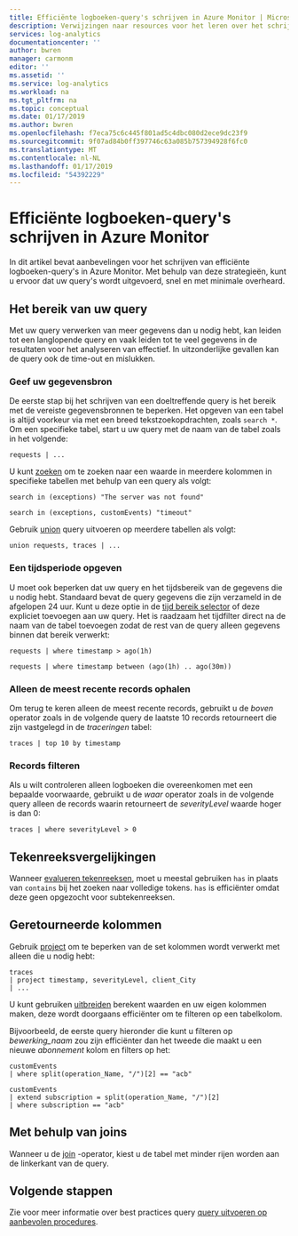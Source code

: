 ```yaml
---
title: Efficiënte logboeken-query's schrijven in Azure Monitor | Microsoft Docs
description: Verwijzingen naar resources voor het leren over het schrijven van query's in Log Analytics.
services: log-analytics
documentationcenter: ''
author: bwren
manager: carmonm
editor: ''
ms.assetid: ''
ms.service: log-analytics
ms.workload: na
ms.tgt_pltfrm: na
ms.topic: conceptual
ms.date: 01/17/2019
ms.author: bwren
ms.openlocfilehash: f7eca75c6c445f801ad5c4dbc080d2ece9dc23f9
ms.sourcegitcommit: 9f07ad84b0ff397746c63a085b757394928f6fc0
ms.translationtype: MT
ms.contentlocale: nl-NL
ms.lasthandoff: 01/17/2019
ms.locfileid: "54392229"
---
```

# <a name="writing-efficient-log-queries-in-azure-monitor"></a>Efficiënte logboeken-query's schrijven in Azure Monitor
In dit artikel bevat aanbevelingen voor het schrijven van efficiënte logboeken-query's in Azure Monitor. Met behulp van deze strategieën, kunt u ervoor dat uw query's wordt uitgevoerd, snel en met minimale overheard.

## <a name="scope-your-query"></a>Het bereik van uw query
Met uw query verwerken van meer gegevens dan u nodig hebt, kan leiden tot een langlopende query en vaak leiden tot te veel gegevens in de resultaten voor het analyseren van effectief. In uitzonderlijke gevallen kan de query ook de time-out en mislukken.

### <a name="specify-your-data-source"></a>Geef uw gegevensbron
De eerste stap bij het schrijven van een doeltreffende query is het bereik met de vereiste gegevensbronnen te beperken. Het opgeven van een tabel is altijd voorkeur via met een breed tekstzoekopdrachten, zoals `search *`. Om een specifieke tabel, start u uw query met de naam van de tabel zoals in het volgende:

``` Kusto
requests | ...
```

U kunt [zoeken](/azure/kusto/query/searchoperator) om te zoeken naar een waarde in meerdere kolommen in specifieke tabellen met behulp van een query als volgt:

``` Kusto
search in (exceptions) "The server was not found"

search in (exceptions, customEvents) "timeout"
```

Gebruik [union](/kusto/query/unionoperator) query uitvoeren op meerdere tabellen als volgt:

``` Kusto
union requests, traces | ...
```

### <a name="specify-a-time-range"></a>Een tijdsperiode opgeven
U moet ook beperken dat uw query en het tijdsbereik van de gegevens die u nodig hebt. Standaard bevat de query gegevens die zijn verzameld in de afgelopen 24 uur. Kunt u deze optie in de [tijd bereik selector](get-started-portal.md#select-a-time-range) of deze expliciet toevoegen aan uw query. Het is raadzaam het tijdfilter direct na de naam van de tabel toevoegen zodat de rest van de query alleen gegevens binnen dat bereik verwerkt:

``` Kusto
requests | where timestamp > ago(1h)

requests | where timestamp between (ago(1h) .. ago(30m))
```
   
### <a name="get-only-the-latest-records"></a>Alleen de meest recente records ophalen

Om terug te keren alleen de meest recente records, gebruikt u de *boven* operator zoals in de volgende query de laatste 10 records retourneert die zijn vastgelegd in de *traceringen* tabel:

``` Kusto
traces | top 10 by timestamp
```

   
### <a name="filter-records"></a>Records filteren
Als u wilt controleren alleen logboeken die overeenkomen met een bepaalde voorwaarde, gebruikt u de *waar* operator zoals in de volgende query alleen de records waarin retourneert de _severityLevel_ waarde hoger is dan 0:

``` Kusto
traces | where severityLevel > 0
```



## <a name="string-comparisons"></a>Tekenreeksvergelijkingen
Wanneer [evalueren tekenreeksen](/azure/kusto/query/datatypes-string-operators), moet u meestal gebruiken `has` in plaats van `contains` bij het zoeken naar volledige tokens. `has` is efficiënter omdat deze geen opgezocht voor subtekenreeksen.

## <a name="returned-columns"></a>Geretourneerde kolommen

Gebruik [project](/azure/kusto/query/projectoperator) om te beperken van de set kolommen wordt verwerkt met alleen die u nodig hebt:

``` Kusto
traces 
| project timestamp, severityLevel, client_City 
| ...
```

U kunt gebruiken [uitbreiden](/azure/kusto/query/extendoperator) berekent waarden en uw eigen kolommen maken, deze wordt doorgaans efficiënter om te filteren op een tabelkolom.

Bijvoorbeeld, de eerste query hieronder die kunt u filteren op _bewerking\_naam_ zou zijn efficiënter dan het tweede die maakt u een nieuwe _abonnement_ kolom en filters op het:

``` Kusto
customEvents 
| where split(operation_Name, "/")[2] == "acb"

customEvents 
| extend subscription = split(operation_Name, "/")[2] 
| where subscription == "acb"
```

## <a name="using-joins"></a>Met behulp van joins
Wanneer u de [join](/azure/kusto/query/joinoperator) -operator, kiest u de tabel met minder rijen worden aan de linkerkant van de query.


## <a name="next-steps"></a>Volgende stappen
Zie voor meer informatie over best practices query [query uitvoeren op aanbevolen procedures](/azure/kusto/query/best-practices).